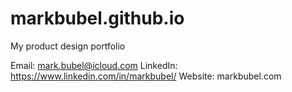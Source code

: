 # markbubel.github.io
My product design portfolio

Email: mark.bubel@icloud.com
LinkedIn: https://www.linkedin.com/in/markbubel/
Website: markbubel.com